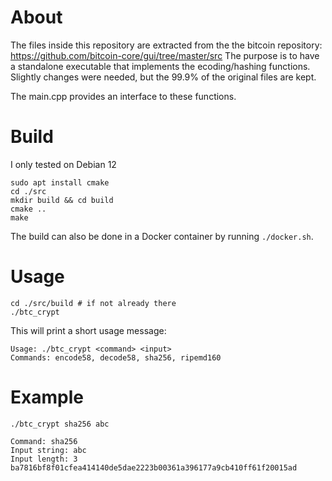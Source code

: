 # About

The files inside this repository are extracted from the the bitcoin repository: https://github.com/bitcoin-core/gui/tree/master/src
The purpose is to have a standalone executable that implements the ecoding/hashing functions.
Slightly changes were needed, but the 99.9% of the original files are kept.

The main.cpp provides an interface to these functions.

# Build

I only tested on Debian 12

```
sudo apt install cmake
cd ./src
mkdir build && cd build
cmake ..
make
```

The build can also be done in a Docker container by running `./docker.sh`.

# Usage

```
cd ./src/build # if not already there
./btc_crypt
```

This will print a short usage message:
```
Usage: ./btc_crypt <command> <input>
Commands: encode58, decode58, sha256, ripemd160
```

# Example

```
./btc_crypt sha256 abc

Command: sha256
Input string: abc
Input length: 3
ba7816bf8f01cfea414140de5dae2223b00361a396177a9cb410ff61f20015ad
```
